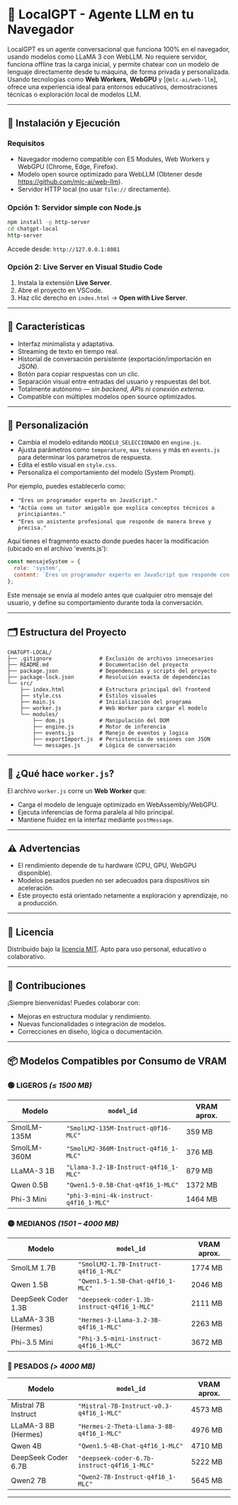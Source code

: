 # 🧠 LocalGPT - Agente LLM en tu Navegador

LocalGPT es un agente conversacional que funciona 100% en el navegador, usando modelos como LLaMA 3 con WebLLM. No requiere servidor, funciona offline tras la carga inicial, y permite chatear con un modelo de lenguaje directamente desde tu máquina, de forma privada y personalizada. Usando tecnologías como **Web Workers**, **WebGPU** y [`@mlc-ai/web-llm`], ofrece una experiencia ideal para entornos educativos, demostraciones técnicas o exploración local de modelos LLM.

---

## 🚀 Instalación y Ejecución

### Requisitos

- Navegador moderno compatible con ES Modules, Web Workers y WebGPU (Chrome, Edge, Firefox).
- Modelo open source optimizado para WebLLM (Obtener desde https://github.com/mlc-ai/web-llm).
- Servidor HTTP local (no usar `file://` directamente).

### Opción 1: Servidor simple con Node.js

```bash
npm install -g http-server
cd chatgpt-local
http-server
```

Accede desde: `http://127.0.0.1:8081`

### Opción 2: Live Server en Visual Studio Code

1. Instala la extensión **Live Server**.
2. Abre el proyecto en VSCode.
3. Haz clic derecho en `index.html` → **Open with Live Server**.

---

## 🎨 Características

- Interfaz minimalista y adaptativa.
- Streaming de texto en tiempo real.
- Historial de conversación persistente (exportación/importación en JSON).
- Botón para copiar respuestas con un clic.
- Separación visual entre entradas del usuario y respuestas del bot.
- Totalmente autónomo — *sin backend, APIs ni conexión externa*.
- Compatible con múltiples modelos open source optimizados.

---

## 🔧 Personalización

- Cambia el modelo editando `MODELO_SELECCIONADO` en `engine.js`.
- Ajusta parámetros como `temperature`, `max_tokens` y más en `events.js` para determinar los parametros de respuesta.
- Edita el estilo visual en `style.css`.
- Personaliza el comportamiento del modelo (System Prompt).

Por ejemplo, puedes establecerlo como:

* `"Eres un programador experto en JavaScript."`
* `"Actúa como un tutor amigable que explica conceptos técnicos a principiantes."`
* `"Eres un asistente profesional que responde de manera breve y precisa."`

Aquí tienes el fragmento exacto donde puedes hacer la modificación (ubicado en el archivo 'events.js'):

```js
const mensajeSystem = {
  role: 'system',
  content: `Eres un programador experto en JavaScript que responde con ejemplos prácticos.`
};
```

Este mensaje se envía al modelo antes que cualquier otro mensaje del usuario, y define su comportamiento durante toda la conversación.

---

## 🗂️ Estructura del Proyecto

```
CHATGPT-LOCAL/
├── .gitignore               # Exclusión de archivos innecesarios
├── README.md                # Documentación del proyecto
├── package.json             # Dependencias y scripts del proyecto
├── package-lock.json        # Resolución exacta de dependencias
└── src/
    ├── index.html           # Estructura principal del frontend
    ├── style.css            # Estilos visuales
    ├── main.js              # Inicialización del programa
    ├── worker.js            # Web Worker para cargar el modelo
    └── modules/
        ├── dom.js           # Manipulación del DOM
        ├── engine.js        # Motor de inferencia
        ├── events.js        # Manejo de eventos y logica
        ├── exportImport.js  # Persistencia de sesiones con JSON
        └── messages.js      # Lógica de conversación
```

---

## 🧵 ¿Qué hace `worker.js`?

El archivo `worker.js` corre un **Web Worker** que:

- Carga el modelo de lenguaje optimizado en WebAssembly/WebGPU.
- Ejecuta inferencias de forma paralela al hilo principal.
- Mantiene fluidez en la interfaz mediante `postMessage`.

---

## ⚠️ Advertencias

- El rendimiento depende de tu hardware (CPU, GPU, WebGPU disponible).
- Modelos pesados pueden no ser adecuados para dispositivos sin aceleración.
- Este proyecto está orientado netamente a exploración y aprendizaje, no a producción.

---

## 📜 Licencia

Distribuido bajo la [licencia MIT](https://opensource.org/licenses/MIT). Apto para uso personal, educativo o colaborativo.

---

## 🤝 Contribuciones

¡Siempre bienvenidas! Puedes colaborar con:

- Mejoras en estructura modular y rendimiento.
- Nuevas funcionalidades o integración de modelos.
- Correcciones en diseño, lógica o documentación.

---

## 📦 Modelos Compatibles por Consumo de VRAM

### 🟢 LIGEROS *(≤ 1500 MB)*

| Modelo         | `model_id`                               | VRAM aprox. |
|----------------|-------------------------------------------|-------------|
| SmolLM-135M     | `"SmolLM2-135M-Instruct-q0f16-MLC"`       | 359 MB      |
| SmolLM-360M     | `"SmolLM2-360M-Instruct-q4f16_1-MLC"`     | 376 MB      |
| LLaMA-3 1B      | `"Llama-3.2-1B-Instruct-q4f16_1-MLC"`      | 879 MB      |
| Qwen 0.5B       | `"Qwen1.5-0.5B-Chat-q4f16_1-MLC"`          | 1372 MB     |
| Phi-3 Mini      | `"phi-3-mini-4k-instruct-q4f16_1-MLC"`     | 1464 MB     |

### 🟡 MEDIANOS *(1501 – 4000 MB)*

| Modelo                 | `model_id`                                    | VRAM aprox. |
|------------------------|-----------------------------------------------|-------------|
| SmolLM 1.7B            | `"SmolLM2-1.7B-Instruct-q4f16_1-MLC"`          | 1774 MB     |
| Qwen 1.5B              | `"Qwen1.5-1.5B-Chat-q4f16_1-MLC"`              | 2046 MB     |
| DeepSeek Coder 1.3B    | `"deepseek-coder-1.3b-instruct-q4f16_1-MLC"`   | 2111 MB     |
| LLaMA-3 3B (Hermes)    | `"Hermes-3-Llama-3.2-3B-q4f16_1-MLC"`          | 2263 MB     |
| Phi-3.5 Mini           | `"Phi-3.5-mini-instruct-q4f16_1-MLC"`          | 3672 MB     |

### 🔴 PESADOS *(> 4000 MB)*

| Modelo                  | `model_id`                                    | VRAM aprox. |
|-------------------------|-----------------------------------------------|-------------|
| Mistral 7B Instruct     | `"Mistral-7B-Instruct-v0.3-q4f16_1-MLC"`       | 4573 MB     |
| LLaMA-3 8B (Hermes)     | `"Hermes-2-Theta-Llama-3-8B-q4f16_1-MLC"`      | 4976 MB     |
| Qwen 4B                 | `"Qwen1.5-4B-Chat-q4f16_1-MLC"`                | 4710 MB     |
| DeepSeek Coder 6.7B     | `"deepseek-coder-6.7b-instruct-q4f16_1-MLC"`   | 5222 MB     |
| Qwen2 7B                | `"Qwen2-7B-Instruct-q4f16_1-MLC"`              | 5645 MB     |

---
